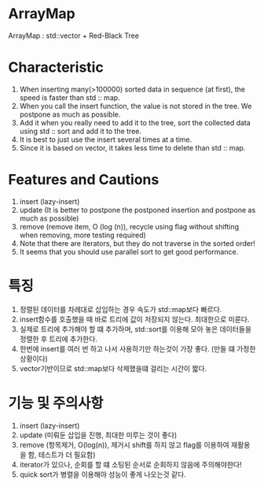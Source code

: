 # ArrayMap
ArrayMap : std::vector + Red-Black Tree
# Characteristic
  1. When inserting many(>100000) sorted data in sequence (at first), the speed is faster than std :: map. 
  2. When you call the insert function, the value is not stored in the tree. We postpone as much as possible. 
  3. Add it when you really need to add it to the tree, sort the collected data using std :: sort and add it to the tree. 
  4. It is best to just use the insert several times at a time.
  5. Since it is based on vector, it takes less time to delete than std :: map.
# Features and Cautions
  1. insert (lazy-insert) 
  2. update (It is better to postpone the postponed insertion and postpone as much as possible) 
  3. remove (remove item, O (log (n)), recycle using flag without shifting when removing, more testing required) 
  4. Note that there are iterators, but they do not traverse in the sorted order! 
  5. It seems that you should use parallel sort to get good performance.
  
# 특징
  1. 정렬된 데이터를 차례대로 삽입하는 경우 속도가 std::map보다 빠르다.
  2. insert함수를 호출했을 때 바로 트리에 값이 저장되지 않는다. 최대한으로 미룬다. 
  3. 실제로 트리에 추가해야 할 떄 추가하며, std::sort를 이용해 모아 놓은 데이터들을 정렬한 후 트리에 추가한다.
  4. 한번에 insert를 여러 번 하고 나서 사용하기만 하는것이 가장 좋다. (만들 떄 가정한 상황이다)
  5. vector기반이므로 std::map보다 삭제했을떄 걸리는 시간이 짧다.
# 기능 및 주의사항
  1. insert (lazy-insert)
  2. update (미뤄둔 삽입을 진행, 최대한 미루는 것이 좋다)
  3. remove (항목제거, O(log(n)), 제거시 shift를 하지 않고 flag를 이용하여 재활용을 함, 테스트가 더 필요함)
  4. iterator가 있으나, 순회를 할 떄 소팅된 순서로 순회하지 않음에 주의해야한다! 
  5. quick sort가 병렬을 이용해야 성능이 좋게 나오는것 같다.
